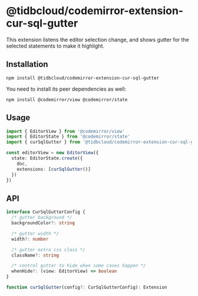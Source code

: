 # @tidbcloud/codemirror-extension-cur-sql-gutter

This extension listens the editor selection change, and shows gutter for the selected statements to make it highlight.

## Installation

```shell
npm install @tidbcloud/codemirror-extension-cur-sql-gutter
```

You need to install its peer dependencies as well:

```shell
npm install @codemirror/view @codemirror/state
```

## Usage

```ts
import { EditorView } from '@codemirror/view'
import { EditorState } from '@codemirror/state'
import { curSqlGutter } from '@tidbcloud/codemirror-extension-cur-sql-gutter'

const editorView = new EditorView({
  state: EditorState.create({
    doc,
    extensions: [curSqlGutter()]
  })
})
```

## API

```ts
interface CurSqlGutterConfig {
  /* gutter background */
  backgroundColor?: string

  /* gutter width */
  width?: number

  /* gutter extra css class */
  className?: string

  /* control gutter to hide when some cases happen */
  whenHide?: (view: EditorView) => boolean
}

function curSqlGutter(config?: CurSqlGutterConfig): Extension
```
